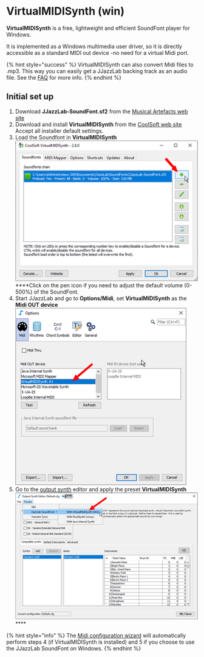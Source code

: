 # VirtualMIDISynth \(win\)

**VirtualMIDISynth** is a free, lightweight and efficient SoundFont player for Windows. 

It is implemented as a Windows multimedia user driver, so it is directly accessible as a standard MIDI out device -no need for a virtual Midi port.

{% hint style="success" %}
VirtualMIDISynth can also convert Midi files to .mp3. This way you can easily get a JJazzLab backing track as an audio file. See the [FAQ](../../faq.md#generate-mp3) for more info.
{% endhint %}

## Initial set up

1. Download **JJazzLab-SoundFont.sf2** from the [Musical Artefacts web site](https://musical-artifacts.com/artifacts/1036)  
2. Download and install **VirtualMIDISynth** from the [CoolSoft web site](https://coolsoft.altervista.org/virtualmidisynth) Accept all installer default settings. 
3. Load the Soundfont in **VirtualMIDISynth** ![](../../.gitbook/assets/vms-loadsoundfont.png)  ****Click on the pen icon if you need to adjust the default volume \(0-500%\) of the SoundFont.  
4. Start JJazzLab and go to **Options/Midi**, set **VirtualMIDISynth** as the **Midi OUT device**      ![](../../.gitbook/assets/vms-setmididevice.png)  
5. Go to the [output synth](../output-synth.md) editor and apply the preset **VirtualMIDISynth** ![](../../.gitbook/assets/outputsynth-presetvms.png) ****

{% hint style="info" %}
The [Midi configuration wizard](../midi-configuration.md#midi-configuration-wizard) will automatically perform steps 4 \(if VirtualMIDISynth is installed\) and 5 if you choose to use the JJazzLab SoundFont on Windows.
{% endhint %}

